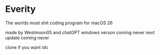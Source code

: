 # Everity
The worlds most shit coding program for macOS 26 

made by Westmoon05 and chatGPT
windows verson coming never 
next update coming never 

clone if you want idc
